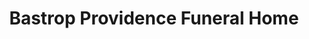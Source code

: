 ---
title: "Bastrop Providence Funeral Home"
url: /bastrop/bastrop-providence-funeral-home/
shop: Bestattungen
---